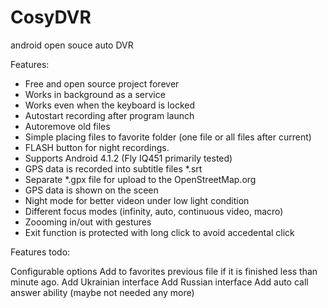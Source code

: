 CosyDVR
=======

android open souce auto DVR

Features:
- Free and open source project forever
- Works in background as a service
- Works even when the keyboard is locked
- Autostart recording after program launch
- Autoremove old files
- Simple placing files to favorite folder (one file or all files after current)
- FLASH button for night recordings.
- Supports Android 4.1.2 (Fly IQ451 primarily tested)
- GPS data is recorded into subtitle files *.srt
- Separate *.gpx file for upload to the OpenStreetMap.org
- GPS data is shown on the sceen
- Night mode for better videon under low light condition
- Different focus modes (infinity, auto, continuous video, macro)
- Zoooming in/out  with gestures
- Exit function is protected with long click to avoid accedental click



Features todo:

Configurable options
Add to favorites previous file if it is finished less than minute ago.
Add Ukrainian interface
Add Russian interface
Add auto call answer ability (maybe not needed any more)
